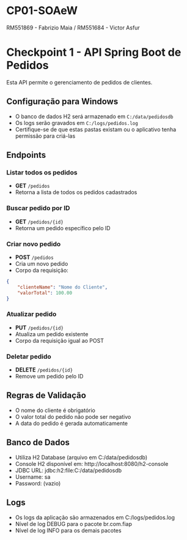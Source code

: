# CP01-SOAeW
RM551869 - Fabrizio Maia / RM551684 - Victor Asfur

# Checkpoint 1 - API Spring Boot de Pedidos

Esta API permite o gerenciamento de pedidos de clientes.

## Configuração para Windows

- O banco de dados H2 será armazenado em `C:/data/pedidosdb`
- Os logs serão gravados em `C:/logs/pedidos.log`
- Certifique-se de que estas pastas existam ou o aplicativo tenha permissão para criá-las

## Endpoints

### Listar todos os pedidos
- **GET** `/pedidos`
- Retorna a lista de todos os pedidos cadastrados

### Buscar pedido por ID
- **GET** `/pedidos/{id}`
- Retorna um pedido específico pelo ID

### Criar novo pedido
- **POST** `/pedidos`
- Cria um novo pedido
- Corpo da requisição:
```json
{
    "clienteName": "Nome do Cliente",
    "valorTotal": 100.00
}
```

### Atualizar pedido
- **PUT** `/pedidos/{id}`
- Atualiza um pedido existente
- Corpo da requisição igual ao POST

### Deletar pedido
- **DELETE** `/pedidos/{id}`
- Remove um pedido pelo ID

## Regras de Validação
- O nome do cliente é obrigatório
- O valor total do pedido não pode ser negativo
- A data do pedido é gerada automaticamente

## Banco de Dados
- Utiliza H2 Database (arquivo em C:/data/pedidosdb)
- Console H2 disponível em: http://localhost:8080/h2-console
- JDBC URL: jdbc:h2:file:C:/data/pedidosdb
- Username: sa
- Password: (vazio)

## Logs
- Os logs da aplicação são armazenados em C:/logs/pedidos.log
- Nível de log DEBUG para o pacote br.com.fiap
- Nível de log INFO para os demais pacotes
